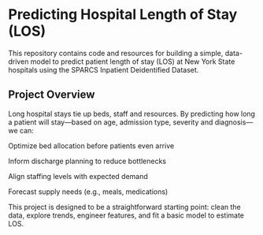 # Predicting Hospital Length of Stay (LOS)

This repository contains code and resources for building a simple, data-driven model to predict patient length of stay (LOS) at New York State hospitals using the SPARCS Inpatient Deidentified Dataset.

## Project Overview

Long hospital stays tie up beds, staff and resources. By predicting how long a patient will stay—based on age, admission type, severity and diagnosis—we can:

Optimize bed allocation before patients even arrive

Inform discharge planning to reduce bottlenecks

Align staffing levels with expected demand

Forecast supply needs (e.g., meals, medications)

This project is designed to be a straightforward starting point: clean the data, explore trends, engineer features, and fit a basic model to estimate LOS.

